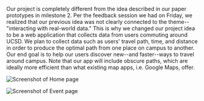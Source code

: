 
Our project is completely different from the idea described in our
paper prototypes in milestone 2. Per the feedback session we had on 
Friday, we realized that our previous idea was not clearly connected 
to the  theme--"interacting with real-world data." This is why we 
changed our project idea to be a web application that collects data 
from users commuting around UCSD. We plan to collect data such as
users' travel path, time, and distance in order to produce the optimal 
path from one place on campus to another. Our end goal is to help our 
users discover new--and faster--ways to travel around campus. Note that 
our app will include obscure paths, which are ideally more efficient 
than what existing map apps, i.e. Google Maps, offer. 

![Screenshot of Home page](https://github.com/ltliang1/cogs121/blob/master/images/Milestone%202/Homepage.JPG)

![Screenshot of Event page](https://github.com/ltliang1/cogs121/blob/master/images/Milestone%202/nextEvent.JPG)
